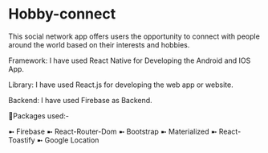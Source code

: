 # Hobby-connect

This social network app offers users the opportunity to connect with people around the world based on their interests and hobbies. 

Framework: I have used React Native for Developing the Android and IOS App.

Library: I have used React.js for developing the web app or website.

Backend: I have used Firebase as Backend.

🔨Packages used:-

➼ Firebase
➼ React-Router-Dom
➼ Bootstrap
➼ Materialized
➼ React-Toastify
➼ Google Location
